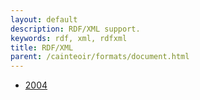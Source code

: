 ```yaml
---
layout: default
description: RDF/XML support.
keywords: rdf, xml, rdfxml
title: RDF/XML
parent: /cainteoir/formats/document.html
---
```


*  [2004](rdfxml2004)

